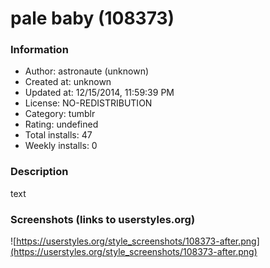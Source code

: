 # pale baby (108373)

### Information
- Author: astronaute (unknown)
- Created at: unknown
- Updated at: 12/15/2014, 11:59:39 PM
- License: NO-REDISTRIBUTION
- Category: tumblr
- Rating: undefined
- Total installs: 47
- Weekly installs: 0


### Description
text


### Screenshots (links to userstyles.org)
![https://userstyles.org/style_screenshots/108373-after.png](https://userstyles.org/style_screenshots/108373-after.png)



